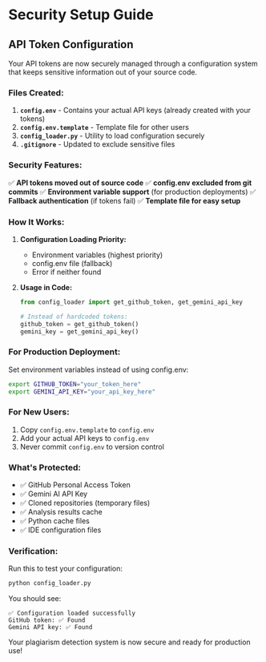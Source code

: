 # Security Setup Guide

## API Token Configuration

Your API tokens are now securely managed through a configuration system that keeps sensitive information out of your source code.

### Files Created:

1. **`config.env`** - Contains your actual API keys (already created with your tokens)
2. **`config.env.template`** - Template file for other users
3. **`config_loader.py`** - Utility to load configuration securely
4. **`.gitignore`** - Updated to exclude sensitive files

### Security Features:

✅ **API tokens moved out of source code**
✅ **config.env excluded from git commits**
✅ **Environment variable support** (for production deployments)
✅ **Fallback authentication** (if tokens fail)
✅ **Template file for easy setup**

### How It Works:

1. **Configuration Loading Priority:**

   - Environment variables (highest priority)
   - config.env file (fallback)
   - Error if neither found

2. **Usage in Code:**

   ```python
   from config_loader import get_github_token, get_gemini_api_key

   # Instead of hardcoded tokens:
   github_token = get_github_token()
   gemini_key = get_gemini_api_key()
   ```

### For Production Deployment:

Set environment variables instead of using config.env:

```bash
export GITHUB_TOKEN="your_token_here"
export GEMINI_API_KEY="your_api_key_here"
```

### For New Users:

1. Copy `config.env.template` to `config.env`
2. Add your actual API keys to `config.env`
3. Never commit `config.env` to version control

### What's Protected:

- ✅ GitHub Personal Access Token
- ✅ Gemini AI API Key
- ✅ Cloned repositories (temporary files)
- ✅ Analysis results cache
- ✅ Python cache files
- ✅ IDE configuration files

### Verification:

Run this to test your configuration:

```bash
python config_loader.py
```

You should see:

```
✅ Configuration loaded successfully
GitHub token: ✅ Found
Gemini API key: ✅ Found
```

Your plagiarism detection system is now secure and ready for production use!
